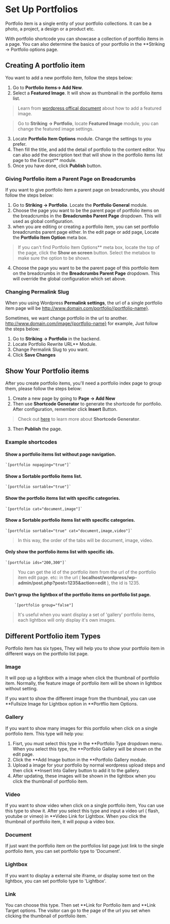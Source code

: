 Set Up Portfolios
=================
Portfolio item is a single entity of your portfolio collections. It can be a photo, a project, a design or a product etc.

With portfolio shortcode you can showcase a collection of portfolio items in a page. You can also determine the basics of your portfolio in the **Striking -> Portfolio options page.

Creating A portfolio item
-------------------------

You want to add a new portfolio item, follow the steps below:

1.  Go to **Portfolio items-> Add New**.
2.  Select a **Featured Image**. It will show as thumbnail in the portfolio items list.

 > Learn from [wordpress offical document](http://en.support.wordpress.com/featured-images/) about how to add a featured image.
 
 > Go to **Striking -> Portfolio**, locate **Featured Image** module, you can change the featured image settings.

3.  Locate **Portfolio Item Options** module. Change the settings to you prefer.
4.  Then fill the title, and add the detail of portfolio to the content editor. You can also add the description text that will show in the portfolio items list page to the <span class="module">Excerpt** module.</span>
5.  Once you have done, click **Publish** button.

### Giving Portfolio item a Parent Page on Breadcrumbs ###

If you want to give portfolio item a parent page on breadcrumbs, you should follow the steps below:

1.  Go to **Striking -> Portfolio**. Locate the **Portfolio General** module.
2.  Choose the page you want to be the parent page of portfolio items on the breadcrumbs in the **Breadcrumbs Parent Page** dropdown. This will used as global configuration.
3.  when you are editing or creating a portfolio item, you can set portfolio breadcrumbs parent page either. 
In the edit page or add page, Locate the **Portfolio Item Option** meta box.

 > If you can't find <span class="module">Portfolio Item Options** meta box, locate the top of the page, click the **Show on screen** button. Select the metabox to make sure the option to be shown. 
 
4.  Choose the page you want to be the parent page of this portfolio item on the breadcrumbs in the **Breadcrumbs Parent Page** dropdown. This will override the global configuration which set above.

### Changing Permalink Slug ###

When you using Wordpress **Permalink settings**, the url of a single portfolio item page will be http://www.domain.com/portfolio/{portfolio-name}.

Sometimes, we want change portfolio in the url to another. http://www.domain.com/image/{portfolio-name} for example, Just follow the steps below:

1.  Go to **Striking -> Portfolio** in the backend.
2.  Locate <span class="module">Portfolio Rewrite URL** Module.</span>
4.  Change Permalink Slug to you want.
5.  Click **Save Changes**

## Show Your Portfolio items ###

After you create portfolio items, you'll need a portfolio index page to group them, please follow the steps below:

1.  Create a new page by going to **Page -> Add New**
2.  Then use **Shortcode Generator** to generate the shortcode for portfolio. After configuration, remember click **Insert** Button. 

 > Check out [here](#setting_up_pages|using_shortcode) to learn more about **Shortcode Generator**. 
3.  Then **Publish** the page.

### Example shortcodes ###
#### Show a portfolio items list without page navigation. ####

    `[portfolio nopaging="true"]`

#### Show a Sortable portfolio items list. ####

    `[portfolio sortable="true"]`

#### Show the portfolio items list with specific categories. ####

    `[portfolio cat="document,image"]`

#### Show a Sortable portfolio items list with specific categories. ####

    `[portfolio sortable="true" cat="document,image,video"]`
 > In this way, the order of the tabs will be document, image, video.

#### Only show the portfolio items list with specific ids. ####

    `[portfolio ids="200,300"]`
 > You can get the id of the portfolio item from the url of the portfolio item edit page.
etc: in the url ( **localhost/wordpress/wp-admin/post.php?post=**1235**&action=edit** ), the id is 1235.

#### Don't group the lightbox of the portfolio items on portfolio list page. ####

		`[portfolio group="false"]

 > It's useful when you want display a set of 'gallery' portfolio items, each lightbox will only display it's own images.

Different Portfolio item Types
------------------------------

Portfolio item has six types, They will help you to show your portfolio item in different ways on the portfolio list page.

### Image ###

It will pop up a lightbox with a image when click the thumbnail of portfolio item. Normally, the feature image of portfolio item will be shown in lightbox without setting.

If you want to show the different image from the thumbnail, you can use **Fullsize Image for Lightbox option in **Portflio Item Options.

### Gallery ###

If you want to show many images for this portfolio when click on a single portfolio item. This type will help you:

1.  Fisrt, you must select this type in the **Portfolio Type dropdown menu. When you select this type, the **Portfolio Gallery will be shown on the edit page.
2.  Click the **Add Image button in the **Portfolio Gallery module.
3.  Upload a image for your portfolio by normal wordpress upload steps and then click **Insert Into Gallery button to add it to the gallery.
4.  After updating, these images will be shown in the lightbox when you click the thumbnail of portfolio item.

### Video ###

If you want to show video when click on a single portfolio item, You can use this type to show it. After you select this type and input a video url ( flash, youtube or vimeo) in **Video Link for Lightbox. When you click the thumbnail of portfolio item, it will popup a video box.

### Document ###

If just want the portfolio item on the portfolios list page just link to the single portfolio item, you can set portfolio type to 'Document'.

### Lightbox ###

If you want to display a external site iframe, or display some text on the lightbox, you can set portfolio type to 'Lightbox'.

### Link ###

You can choose this type. Then set **Link for Portfolio item and **Link Target options. The visitor can go to the page of the url you set when clicking the thumbnail of portfolio item.`